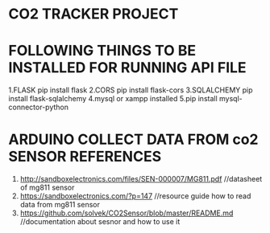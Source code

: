 # CO2 TRACKER PROJECT

# FOLLOWING THINGS TO BE INSTALLED FOR RUNNING API FILE

 1.FLASK pip install flask 
 2.CORS pip install flask-cors
 3.SQLALCHEMY  pip install flask-sqlalchemy
 4.mysql or xampp installed 
 5.pip install mysql-connector-python

# ARDUINO COLLECT DATA FROM co2 SENSOR REFERENCES
 1. http://sandboxelectronics.com/files/SEN-000007/MG811.pdf   //datasheet of mg811 sensor 
 2. https://sandboxelectronics.com/?p=147                      //resource guide how to read data from mg811 sensor
 2. https://github.com/solvek/CO2Sensor/blob/master/README.md   //documentation about sesnor and how to use it
 

